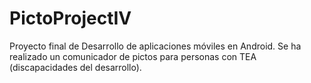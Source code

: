 
# PictoProjectIV

Proyecto final de Desarrollo de aplicaciones móviles en Android. Se ha realizado un comunicador de pictos para personas con TEA (discapacidades del desarrollo).

